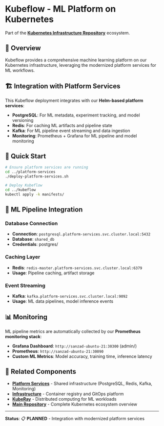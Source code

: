 # Kubeflow - ML Platform on Kubernetes

Part of the **[Kubernetes Infrastructure Repository](../README.md)** ecosystem.

## 🎯 Overview

Kubeflow provides a comprehensive machine learning platform on our Kubernetes infrastructure, leveraging the modernized platform services for ML workflows.

## 🏗️ Integration with Platform Services

This Kubeflow deployment integrates with our **Helm-based platform services**:

- **PostgreSQL**: For ML metadata, experiment tracking, and model versioning
- **Redis**: For caching ML artifacts and pipeline state
- **Kafka**: For ML pipeline event streaming and data ingestion
- **Monitoring**: Prometheus + Grafana for ML pipeline and model monitoring

## 🚀 Quick Start

```bash
# Ensure platform services are running
cd ../platform-services
./deploy-platform-services.sh

# Deploy Kubeflow
cd ../kubeflow
kubectl apply -k manifests/
```

## 🔧 ML Pipeline Integration

### Database Connection
- **Connection**: `postgresql.platform-services.svc.cluster.local:5432`
- **Database**: `shared_db` 
- **Credentials**: postgres/<configured-password>

### Caching Layer
- **Redis**: `redis-master.platform-services.svc.cluster.local:6379`
- **Usage**: Pipeline caching, artifact storage

### Event Streaming
- **Kafka**: `kafka.platform-services.svc.cluster.local:9092`
- **Usage**: ML data pipelines, model inference events

## 📊 Monitoring

ML pipeline metrics are automatically collected by our **Prometheus monitoring stack**:

- **Grafana Dashboard**: `http://sanzad-ubuntu-21:30300` (admin/<configured-password>)
- **Prometheus**: `http://sanzad-ubuntu-21:30090`
- **Custom ML Metrics**: Model accuracy, training time, inference latency

## 🔗 Related Components

- **[Platform Services](../platform-services/README.md)** - Shared infrastructure (PostgreSQL, Redis, Kafka, Monitoring)
- **[Infrastructure](../infrastructure/README.md)** - Container registry and GitOps platform
- **[KubeRay](../kuberay/README.md)** - Distributed computing for ML workloads
- **[Main Repository](../README.md)** - Complete Kubernetes ecosystem overview

---
**Status**: 📋 **PLANNED** - Integration with modernized platform services